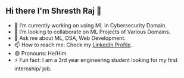 ## Hi there I'm Shresth Raj 👋

- 🔭 I’m currently working on using ML in Cybersecurity Domain.
- 👯 I’m looking to collaborate on ML Projects of Various Domains.
- 💬 Ask me about ML, DSA, Web Development.
- 📫 How to reach me: Check my [LinkedIn Profile](https://www.linkedin.com/in/shresth-raj-6a2aa524a).
- 😄 Pronouns: He/Him.
- ⚡ Fun fact: I am a 3rd year engineering student looking for my first internship/ job.

